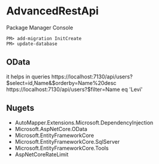 # AdvancedRestApi

Package Manager Console
```
PM> add-migration InitCreate
PM> update-database
```

## OData
it helps in queries
https://localhost:7130/api/users?$select=id,Name&$orderby=Name%20desc
https://localhost:7130/api/users?$filter=Name eq 'Levi'

## Nugets
+ AutoMapper.Extensions.Microsoft.DependencyInjection
+ Microsoft.AspNetCore.OData
+ Microsoft.EntityFrameworkCore
+ Microsoft.EntityFrameworkCore.SqlServer
+ Microsoft.EntityFrameworkCore.Tools
+ AspNetCoreRateLimit
